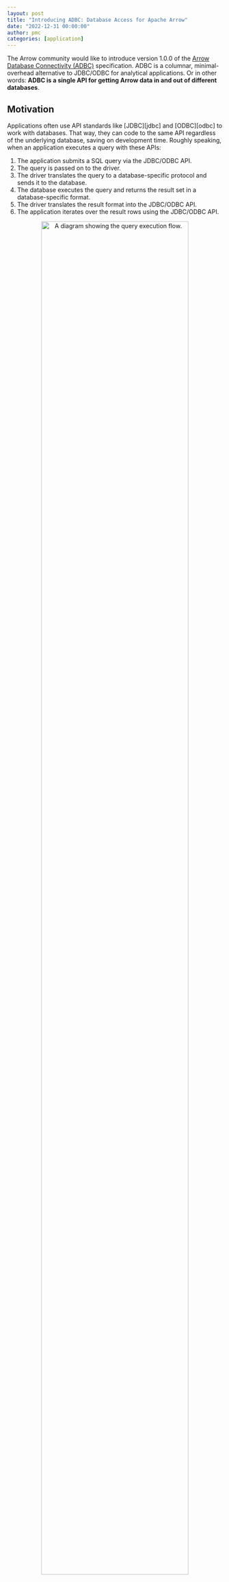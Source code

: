 ```yaml
---
layout: post
title: "Introducing ADBC: Database Access for Apache Arrow"
date: "2022-12-31 00:00:00"
author: pmc
categories: [application]
---
```

<!--
{% comment %}
Licensed to the Apache Software Foundation (ASF) under one or more
contributor license agreements.  See the NOTICE file distributed with
this work for additional information regarding copyright ownership.
The ASF licenses this file to you under the Apache License, Version 2.0
(the "License"); you may not use this file except in compliance with
the License.  You may obtain a copy of the License at

http://www.apache.org/licenses/LICENSE-2.0

Unless required by applicable law or agreed to in writing, software
distributed under the License is distributed on an "AS IS" BASIS,
WITHOUT WARRANTIES OR CONDITIONS OF ANY KIND, either express or implied.
See the License for the specific language governing permissions and
limitations under the License.
{% endcomment %}
-->

The Arrow community would like to introduce version 1.0.0 of the [Arrow Database Connectivity (ADBC)][adbc] specification.
ADBC is a columnar, minimal-overhead alternative to JDBC/ODBC for analytical applications.
Or in other words: **ADBC is a single API for getting Arrow data in and out of different databases**.

## Motivation

Applications often use API standards like [JDBC][jdbc] and [ODBC][odbc] to work with databases.
That way, they can code to the same API regardless of the underlying database, saving on development time.
Roughly speaking, when an application executes a query with these APIs:

1. The application submits a SQL query via the JDBC/ODBC API.
2. The query is passed on to the driver.
3. The driver translates the query to a database-specific protocol and sends it to the database.
4. The database executes the query and returns the result set in a database-specific format.
5. The driver translates the result format into the JDBC/ODBC API.
6. The application iterates over the result rows using the JDBC/ODBC API.

<figure style="text-align: center;">
  <img src="{{ site.baseurl }}/img/ADBCFlow1.svg" width="90%" class="img-responsive" alt="A diagram showing the query execution flow.">
  <figcaption>The query execution flow.</figcaption>
</figure>

When columnar data comes into play, however, problems arise.
JDBC is a row-oriented API, and while ODBC can support columnar data, the type system and data representation is not a perfect match with Arrow.
So generally, columnar data must be converted to rows between steps 5 and 6, spending resources without performing "useful" work.

This mismatch is problematic for columnar database systems, such as ClickHouse, Dremio, DuckDB, and Google BigQuery.
On the client side, tools such as Apache Spark and pandas would be better off getting columnar data directly, skipping that conversion.
Otherwise, they're leaving performance on the table.
At the same time, that conversion isn't always avoidable.
Row-oriented database systems like PostgreSQL aren't going away, and these clients will still want to consume data from them.

Developers have a few options:

- *Just use JDBC/ODBC*.
  These standards are here to stay, and it makes sense for databases to support them for applications that want them.
  But when both the database and the application are columnar, that means converting data into rows for JDBC/ODBC, only for the client to convert them right back into columns!
  Performance suffers, and developers have to spend time implementing the conversions.
- *Use JDBC/ODBC-to-Arrow conversion libraries*.
  Libraries like [Turbodbc][turbodbc] and [arrow-jdbc][arrow-jdbc] handle row to columnar conversions for clients.
  But this doesn't fundamentally solve the problem.
  Unnecessary data conversions are still required.
- *Use vendor-specific protocols*.
  For some databases, applications can use a database-specific protocol or SDK to directly get Arrow data.
  For example, applications could use Dremio via [Arrow Flight SQL][flight-sql].
  But client applications that want to use multiple database vendors would need to integrate with each of them.
  (Look at all the [connectors](https://trino.io/docs/current/connector.html) that Trino implements.)
  And databases like PostgreSQL don't offer an option supporting Arrow in the first place.

So in the status quo, clients must choose between either tedious integration work or leaving performance on the table.

## Introducing ADBC

ADBC is an Arrow-based, vendor-netural API for interacting with databases.
Applications that use ADBC just get Arrow data.
They don't have to do any conversions themselves, and they don't have to integrate each database's specific SDK.

Just like JDBC/ODBC, underneath the ADBC API are drivers that translate the API for specific databases.

* A driver for an Arrow-native database just passes Arrow data through without conversion.
* A driver for a non-Arrow-native database must convert the data to Arrow.
  This saves the application from doing that, and the driver can optimize the conversion for its database.

<figure style="text-align: center;">
  <img src="{{ site.baseurl }}/img/ADBCFlow2.svg" alt="A diagram showing the query execution flow with ADBC." width="90%" class="img-responsive">
  <figcaption>The query execution flow with two different ADBC drivers.</figcaption>
</figure>

1. The application submits a SQL query via the ADBC API.
2. The query is passed on to the ADBC driver.
3. The driver translates the query to a database-specific protocol and sends the query to the database.
4. The database executes the query and returns the result set in a database-specific format, which is ideally Arrow data.
5. If needed: the driver translates the result into Arrow data.
6. The application iterates over batches of Arrow data.

The application only deals with one API, and only works with Arrow data.

For example, in Python, the ADBC packages offer a familiar [DBAPI 2.0 (PEP 249)][pep-249]-style interface, with extensions to get Arrow data.
We can get Arrow data out of PostgreSQL easily:

```python
import adbc_driver_postgresql.dbapi

uri = "postgresql://localhost:5432/postgres?user=postgres&password=password"
with adbc_driver_postgresql.dbapi.connect(uri) as conn:
    with conn.cursor() as cur:
        cur.execute("SELECT * FROM customer")
        table = cur.fetch_arrow_table()
        # Process the results
```

Or SQLite:

```python
import adbc_driver_sqlite.dbapi

uri = "file:mydb.sqlite"
with adbc_driver_sqlite.dbapi.connect(uri) as conn:
    with conn.cursor() as cur:
        cur.execute("SELECT * FROM customer")
        table = cur.fetch_arrow_table()
        # Process the results
```

*Note: implementations are still under development. See the [documentation][adbc-docs] for up-to-date examples.*

## What about {Flight SQL, JDBC, ODBC, …}?

ADBC fills a specific niche that related projects do not address. It is both:

- **Arrow-native**: ADBC can pass through Arrow data with no overhead thanks to the [C Data Interface][c-data-interface].
  JDBC is row-oriented, and ODBC has implementation caveats, as discussed, that make it hard to use with Arrow.
- **Vendor-agnostic**: ADBC drivers can implement the API using any underlying protocol, while Flight SQL requires server-side support that may not be easy to add.

<table class="table table-hover" style="table-layout: fixed">
  <caption>Comparing database APIs and protocols</caption>
  <thead class="thead-dark">
    <tr>
      <th></th>
      <th class="align-top" style="width: 40%" scope="col">Vendor-neutral (database APIs)</th>
      <th class="align-top" style="width: 40%" scope="col">Vendor-specific (database protocols)</th>
    </tr>
  </thead>

  <tbody>
    <tr>
      <th scope="row">Arrow-native</th>
      <td class="table-success"><strong>ADBC</strong></td>
      <td>Arrow Flight SQL<br>BigQuery Storage gRPC protocol</td>
    </tr>
    <tr>
      <th scope="row">Row-oriented</th>
      <td>JDBC<br>ODBC (typically row-oriented)</td>
      <td>PostgreSQL wire protocol<br>Tabular Data Stream (Microsoft SQL Server)</td>
    </tr>
  </tbody>
</table>

**ADBC doesn't intend to replace JDBC or ODBC in general**.
But for applications that just want bulk columnar data access, ADBC lets them avoid data conversion overhead and tedious integration work.

Similarly, within the Arrow project, ADBC does not replace Flight SQL, but instead *complements* it.
ADBC is an **API** that lets *clients* work with different databases easily.
Meanwhile, Flight SQL is a **wire protocol** that *database servers* can implement to simultaneously support ADBC, [JDBC][flight-sql-jdbc], and ODBC users.

<figure style="text-align: center;">
  <img src="{{ site.baseurl }}/img/ADBC.svg"
       alt="ADBC abstracts over protocols and APIs like Flight SQL and JDBC for client applications. Flight SQL provides implementations of APIs like ADBC and JDBC for database servers."
       width="90%" class="img-responsive">
</figure>

## Getting Involved

ADBC works as part of the Arrow ecosystem to "cover the bases" for database interaction:

- Arrow offers a universal columnar data format,
- Arrow Flight SQL offers a universal server database protocol,
- and ADBC offers a universal client database API.

To start using ADBC, see the [documentation][adbc-docs] for build instructions and a short tutorial.
(A formal release of the packages is still under way.)
If you're interested in learning more or contributing, please reach out on the [mailing list][dev@arrow.apache.org] or on [GitHub Issues][adbc-issues].

ADBC was only possible with the help and involvement of several Arrow community members and projects.
In particular, we would like to thank members of the [DuckDB project][duckdb] and the [R DBI project][dbi], who constructed prototypes based on early revisions of the standard and provided feedback on the design.
And ADBC builds on existing Arrow projects, including the [Arrow C Data Interface][c-data-interface] and [Nanoarrow][nanoarrow].

Thanks to Fernanda Foertter for assistance with some of the diagrams.

[adbc]: https://github.com/apache/arrow-adbc
[adbc-core]: https://github.com/apache/arrow-adbc/tree/main/java/core
[adbc-docs]: https://arrow.apache.org/adbc/
[adbc-go]: https://github.com/apache/arrow-adbc/blob/main/go/adbc/adbc.goin/
[adbc-jdbc]: https://github.com/apache/arrow-adbc/tree/main/java/driver/jdbc
[adbc-issues]: https://github.com/apache/arrow-adbc/issues
[adbc-libpq]: https://github.com/apache/arrow-adbc/tree/main/c/driver/postgresql
[adbc.h]: https://github.com/apache/arrow-adbc/blob/main/adbc.h
[arrow-jdbc]: https://arrow.apache.org/docs/java/jdbc.html
[c-data-interface]: {% link _posts/2020-05-04-introducing-arrow-c-data-interface.md %}
[dbi]: https://www.r-dbi.org/
[dev@arrow.apache.org]: https://arrow.apache.org/community/
[duckdb]: https://duckdb.org/
[flight-sql]: {% link _posts/2022-02-16-introducing-arrow-flight-sql.md %}
[flight-sql-jdbc]: {% link _posts/2022-11-01-arrow-flight-sql-jdbc.md %}
[jdbc]: https://docs.oracle.com/javase/tutorial/jdbc/overview/index.html
[nanoarrow]: https://github.com/apache/arrow-nanoarrow
[odbc]: https://learn.microsoft.com/en-us/sql/odbc/reference/what-is-odbc?view=sql-server-ver16
[pep-249]: https://www.python.org/dev/peps/pep-0249/
[substrait]: https://substrait.io/
[turbodbc]: https://turbodbc.readthedocs.io/en/latest/
[why-arrow]: {% link faq.md %}#why-define-a-standard-for-columnar-in-memory
